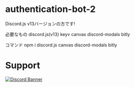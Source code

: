 # authentication-bot-2
Discord.js v13バージョンの方です!


必要なもの
discord.js(v13)
keyv
canvas
discord-modals
bitly

コマンド
npm i discord.js canvas discord-modals bitly

# Support
[![Discord Banner](https://discordapp.com/api/guilds/867038364552396860/widget.png?style=banner4)](https://discord.gg/Y6w5Jv3EAR)
